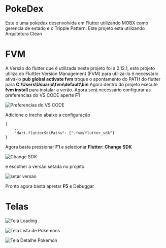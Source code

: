 # PokeDex

Este é uma pokedex desenvolvida em Flutter utilizando MOBX como gerencia de estado e o Tripple Pattern. Este projeto esta utilizando Arquitetura Clean

# FVM

A Versão do flutter que é utilizada neste projeto foi a 2.12.1, este projeto utiliza do Fluttter Version Management (FVM) para utiliza-lo é necessário ativa-lo **pub global activate fvm** troque o apontamento do PATH do flutter para **C:\Users\Usuario\fvm\default\bin**
Agora dentro do projeto execute **fvm install** para instalar a verão.
Agora será necessário configurar as preferencias do VS CODE aperte **F1**

![Preferencias do VS CODE](https://i.ibb.co/ZcpB8B1/Sem-t-tulo.png)

Adicione o trecho abaixo a configuração

    {
	    ...
	    "dart.flutterSdkPaths": [".fvm/flutter_sdk"]
    }

Agora basta pressionar **F1** e selecionar **Flutter: Change SDK**

![Change SDK](https://i.ibb.co/GnZn5ts/Screenshot-1.png)

e escolher a versão setada no projeto

![setar versao](https://i.ibb.co/7NhxwvG/Screenshot-2.png)

Pronto agora basta apretar **F5** e Debuggar

# Telas
![Tela Loading](https://i.ibb.co/QfdNnmB/tela1.png)

![Tela Lista de Pokemons](https://i.ibb.co/Ny7jns0/tela2.png)

![Tela Detalhe Pokemon](https://i.ibb.co/vQfwPbW/tela3.png)
